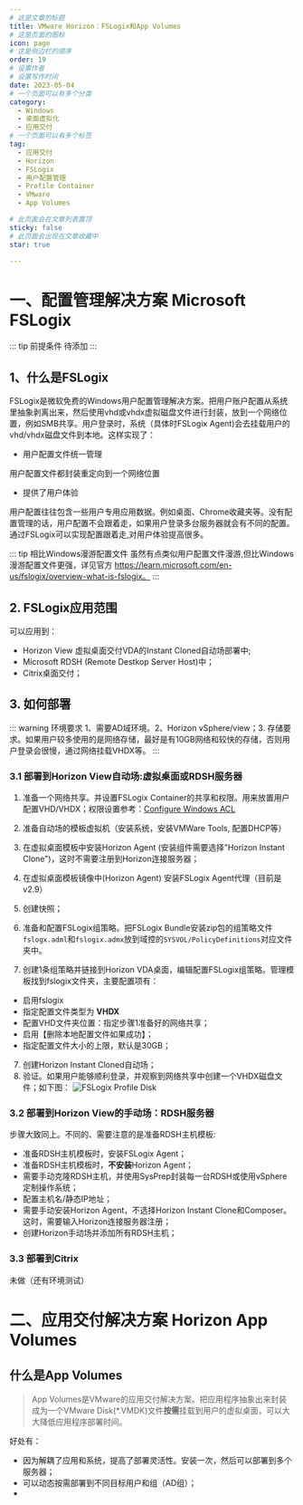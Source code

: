 ```yaml
---
# 这是文章的标题
title: VMware Horizon：FSLogix和App Volumes
# 这是页面的图标
icon: page
# 这是侧边栏的顺序
order: 19
# 设置作者
# 设置写作时间
date: 2023-05-04
# 一个页面可以有多个分类
category:
  - Windows
  - 桌面虚拟化
  - 应用交付
# 一个页面可以有多个标签
tag:
  - 应用交付
  - Horizon
  - FSLogix
  - 用户配置管理
  - Profile Container
  - VMware
  - App Volumes

# 此页面会在文章列表置顶
sticky: false
# 此页面会出现在文章收藏中
star: true

---
```


# 一、配置管理解决方案 Microsoft FSLogix 

::: tip 前提条件
待添加
:::

## 1、什么是FSLogix

FSLogix是微软免费的Windows用户配置管理解决方案。把用户账户配置从系统里抽象剥离出来，然后使用vhd或vhdx虚拟磁盘文件进行封装，放到一个网络位置，例如SMB共享。用户登录时，系统（具体时FSLogix Agent)会去挂载用户的vhd/vhdx磁盘文件到本地。这样实现了：

- 用户配置文件统一管理

用户配置文件都封装重定向到一个网络位置


- 提供了用户体验

用户配置往往包含一些用户专用应用数据。例如桌面、Chrome收藏夹等。没有配置管理的话，用户配置不会跟着走，如果用户登录多台服务器就会有不同的配置。通过FSLogix可以实现配置跟着走,对用户体验提高很多。

::: tip 相比Windows漫游配置文件
虽然有点类似用户配置文件漫游,但比Windows漫游配置文件更强，详见官方 https://learn.microsoft.com/en-us/fslogix/overview-what-is-fslogix。
:::


## 2. FSLogix应用范围

可以应用到：
- Horizon View 虚拟桌面交付VDA的Instant Cloned自动场部署中;
- Microsoft RDSH (Remote Destkop Server Host)中；
- Citrix桌面交付；


## 3. 如何部署

::: warning 环境要求
1、需要AD域环境。2、Horizon vSphere/view；3. 存储要求。如果用户较多使用的是网络存储，最好是有10GB网络和较快的存储，否则用户登录会很慢，通过网络挂载VHDX等。
:::




### 3.1 部署到Horizon View自动场:虚拟桌面或RDSH服务器

1. 准备一个网络共享。并设置FSLogix Container的共享和权限。用来放置用户配置VHD/VHDX；权限设置参考：[Configure Windows ACL](https://learn.microsoft.com/en-us/fslogix/how-to-configure-storage-permissions#configure-windows-acls)

1. 准备自动场的模板虚拟机（安装系统，安装VMWare Tools, 配置DHCP等）
2. 在虚拟桌面模板中安装Horizon Agent (安装组件需要选择"Horizon Instant Clone")，这时不需要注册到Horizon连接服务器；
3. 在虚拟桌面模板镜像中(Horizon Agent) 安装FSLogix Agent代理（目前是v2.9） 
4. 创建快照；
5. 准备和配置FSLogix组策略。把FSLogix Bundle安装zip包的组策略文件`fslogx.adml`和`fslogix.admx`放到域控的`SYSVOL/PolicyDefinitions`对应文件夹中。
6. 创建1条组策略并链接到Horizon VDA桌面，编辑配置FSLogix组策略。管理模板找到fslogix文件夹，主要配置项有：
  - 启用fslogix
  - 指定配置文件类型为 **VHDX**
  - 配置VHD文件夹位置：指定步骤1准备好的网络共享；
  - 启用【删除本地配置文件如果成功】；
  - 指定配置文件大小的上限，默认是30GB；
7. 创建Horizon Instant Cloned自动场；
8. 验证。如果用户能够顺利登录，并观察到网络共享中创建一个VHDX磁盘文件；如下图：
![FSLogix Profile Disk](https://imgur.com/a/ftV6fmp)



### 3.2 部署到Horizon View的手动场：RDSH服务器

步骤大致同上。不同的、需要注意的是准备RDSH主机模板:
- 准备RDSH主机模板时，安装FSLogix Agent；
- 准备RDSH主机模板时，**不安装**Horizon Agent；
- 需要手动克隆RDSH主机，并使用SysPrep封装每一台RDSH或使用vSphere定制操作系统；
- 配置主机名/静态IP地址；
- 需要手动安装Horizon Agent，不选择Horizon Instant Clone和Composer。这时，需要输入Horizon连接服务器注册；
- 创建Horizon手动场并添加所有RDSH主机；


### 3.3 部署到Citrix

未做（还有环境测试）


# 二、应用交付解决方案 Horizon App Volumes

## 什么是App Volumes

> App Volumes是VMware的应用交付解决方案。把应用程序抽象出来封装成为一个VMware Disk(*.VMDK)文件**按需**挂载到用户的虚拟桌面，可以大大降低应用程序部署时间。

好处有：

- 因为解耦了应用和系统，提高了部署灵活性。安装一次，然后可以部署到多个服务器；
- 可以动态按需部署到不同目标用户和组（AD组）；
- 